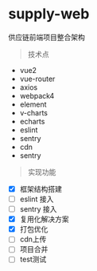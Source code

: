 # supply-web
供应链前端项目整合架构

> 技术点

* vue2
* vue-router
* axios
* webpack4
* element
* v-charts
* echarts
* eslint
* sentry
* cdn
* sentry

> 实现功能

- [x] 框架结构搭建
- [ ] eslint 接入
- [ ] sentry 接入
- [x] 复用化解决方案
- [x] 打包优化
- [ ] cdn上传
- [ ] 项目合并
- [ ] test测试
